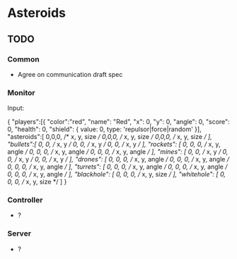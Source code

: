 # Asteroids

## TODO

### Common
* Agree on communication draft spec

### Monitor
Input:

  {
    "players":[{
      "color":"red",
      "name": "Red",
      "x": 0,
      "y": 0,
      "angle": 0,
      "score": 0,
      "health": 0,
      "shield": {
        value: 0,
        type: 'repulsor|force|random'
    }],
    "asteroids":[
      0,0,0, /* x, y, size */
      0,0,0, /* x, y, size */
      0,0,0, /* x, y, size */
    ],
    "bullets":[
      0, 0, /* x, y */
      0, 0, /* x, y */
      0, 0, /* x, y */
    ],
    "rockets": [
      0, 0, 0, /* x, y, angle */
      0, 0, 0, /* x, y, angle */
      0, 0, 0, /* x, y, angle */
    ],
    "mines": [
      0, 0, /* x, y */
      0, 0, /* x, y */
      0, 0, /* x, y */
    ],
    "drones": [
      0, 0, 0, /* x, y, angle */
      0, 0, 0, /* x, y, angle */
      0, 0, 0, /* x, y, angle */
    ],
    "turrets": [
      0, 0, 0, /* x, y, angle */
      0, 0, 0, /* x, y, angle */
      0, 0, 0, /* x, y, angle */
    ],
    "blackhole": [
      0, 0, 0, /* x, y, size */
    ],
    "whitehole": [
      0, 0, 0, /* x, y, size */
    ]
  }

### Controller
* ?

### Server
* ?

